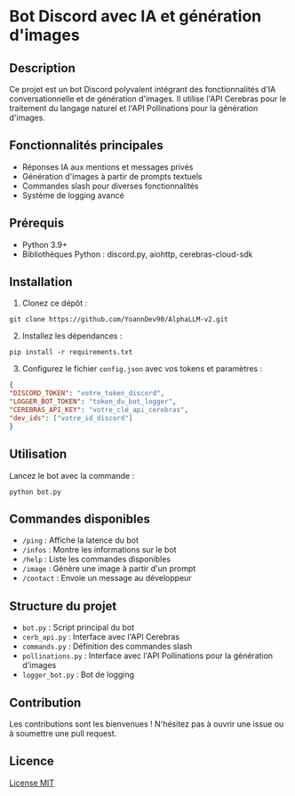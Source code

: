 # Bot Discord avec IA et génération d'images

## Description

Ce projet est un bot Discord polyvalent intégrant des fonctionnalités d'IA conversationnelle et de génération d'images. Il utilise l'API Cerebras pour le traitement du langage naturel et l'API Pollinations pour la génération d'images.

## Fonctionnalités principales

- Réponses IA aux mentions et messages privés
- Génération d'images à partir de prompts textuels
- Commandes slash pour diverses fonctionnalités
- Système de logging avancé

## Prérequis

- Python 3.9+
- Bibliothèques Python : discord.py, aiohttp, cerebras-cloud-sdk

## Installation

1. Clonez ce dépôt :
```shell
git clone https://github.com/YoannDev90/AlphaLLM-v2.git
```
2. Installez les dépendances :
```shell
pip install -r requirements.txt
```
3. Configurez le fichier `config.json` avec vos tokens et paramètres :
```json
{
"DISCORD_TOKEN": "votre_token_discord",
"LOGGER_BOT_TOKEN": "token_du_bot_logger",
"CEREBRAS_API_KEY": "votre_clé_api_cerebras",
"dev_ids": ["votre_id_discord"]
}
```
## Utilisation

Lancez le bot avec la commande :
```shell
python bot.py
```
## Commandes disponibles

- `/ping` : Affiche la latence du bot
- `/infos` : Montre les informations sur le bot
- `/help` : Liste les commandes disponibles
- `/image` : Génère une image à partir d'un prompt
- `/contact` : Envoie un message au développeur

## Structure du projet

- `bot.py` : Script principal du bot
- `cerb_api.py` : Interface avec l'API Cerebras
- `commands.py` : Définition des commandes slash
- `pollinations.py` : Interface avec l'API Pollinations pour la génération d'images
- `logger_bot.py` : Bot de logging

## Contribution

Les contributions sont les bienvenues ! N'hésitez pas à ouvrir une issue ou à soumettre une pull request.

## Licence

[License MIT](https://github.com/YoannDev90/AlphaLLM-v2/blob/main/LICENSE)

